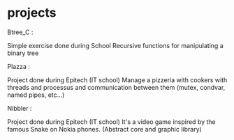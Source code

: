 projects
========

Btree_C :

Simple exercise done during School
Recursive functions for manipulating a binary tree

Plazza :

Project done during Epitech (IT school)
Manage a pizzeria with cookers with threads and processus and communication between them (mutex, condvar, named pipes, etc...)

Nibbler :

Project done during Epitech (IT school)
It's a video game inspired by the famous Snake on Nokia phones. (Abstract core and graphic library)
